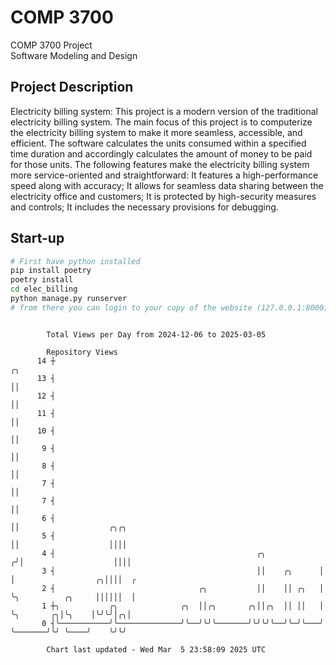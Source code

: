 # COMP 3700
COMP 3700 Project  
Software Modeling and Design
## Project Description
Electricity billing system: This project is a modern version of the traditional electricity billing system. The main focus of this project is to computerize the electricity billing system to make it more seamless, accessible, and efficient. The software calculates the units consumed within a specified time duration and accordingly calculates the amount of money to be paid for those units. The following features make the electricity billing system more service-oriented and straightforward: It features a high-performance speed along with accuracy; It allows for seamless data sharing between the electricity office and customers; It is protected by high-security measures and controls; It includes the necessary provisions for debugging.

## Start-up
```bash
# First have python installed
pip install poetry
poetry install
cd elec_billing
python manage.py runserver
# from there you can login to your copy of the website (127.0.0.1:8000), default creds are admin/admin
```

```

        Total Views per Day from 2024-12-06 to 2025-03-05

        Repository Views
      14 ┼                                                            ╭╮
      13 ┤                                                            ││
      12 ┤                                                            ││
      11 ┤                                                            ││
      10 ┤                                                            ││
       9 ┤                                                            ││
       8 ┤                                                            ││
       7 ┤                                                            ││
       7 ┤                                                            ││
       6 ┤                                                            ││                    ╭╮╭╮
       5 ┤                                                            ││                    ││││
       4 ┤                                             ╭╮            ╭╯│                    ││││
       3 ┤                                             ││    ╭╮      │ │                  ╭╮││││  ╭
       2 ┤                                ╭╮           ││    ││ ╭╮   │ ╰╮          ╭╮     ││││││  │
       1 ┼╮           ╭╮              ╭╮  ││╭╮       ╭╮││╭╮  ││ ││   │  ╰╮       ╭╮│╰╮    │╰╯╰╯│╭╮│
       0 ┤╰───────────╯╰──────────────╯╰──╯╰╯╰───────╯╰╯╰╯╰──╯╰─╯╰───╯   ╰───────╯╰╯ ╰────╯    ╰╯╰╯

        Chart last updated - Wed Mar  5 23:58:09 2025 UTC
        
```

